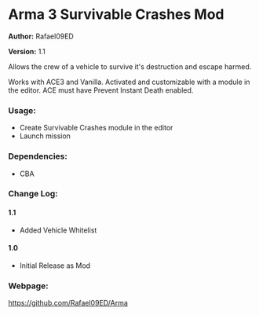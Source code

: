 # Arma 3 Survivable Crashes Mod

**Author:** Rafael09ED

**Version:** 1.1

Allows the crew of a vehicle to survive it's destruction and escape harmed. 

Works with ACE3 and Vanilla. Activated and customizable with a module in the editor.
ACE must have Prevent Instant Death enabled.

### Usage:

- Create Survivable Crashes module in the editor
- Launch mission

### Dependencies:

- CBA

### Change Log: 

#### 1.1

- Added Vehicle Whitelist

#### 1.0

- Initial Release as Mod

### Webpage: 

https://github.com/Rafael09ED/Arma